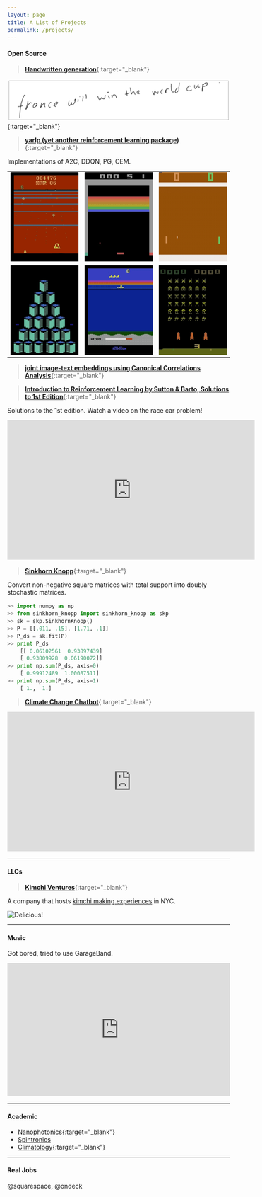 ```yaml
---
layout: page
title: A List of Projects
permalink: /projects/
---
```


#### Open Source

> [**Handwritten generation**](https://github.com/btaba/handwriting-generation){:target="_blank"}


![Correct Prediction for the 2018 World Cup!](/assets/article_images/projects/handwritten-gen.png){:target="_blank"}


> [**yarlp (yet another reinforcement learning package)**](https://github.com/btaba/yarlp){:target="_blank"}


Implementations of A2C, DDQN, PG, CEM.

||||
|---|---|---|
|![BeamRider](https://github.com/btaba/yarlp/raw/master/assets/atari10m/ddqn/beamrider.gif)|![Breakout](https://github.com/btaba/yarlp/raw/master/assets/atari10m/ddqn/breakout.gif)|![Pong](https://github.com/btaba/yarlp/raw/master/assets/atari10m/ddqn/pong.gif)|
|![QBert](https://github.com/btaba/yarlp/raw/master/assets/atari10m/ddqn/qbert.gif)|![Seaquest](https://github.com/btaba/yarlp/raw/master/assets/atari10m/ddqn/seaquest.gif)|![SpaceInvaders](https://github.com/btaba/yarlp/raw/master/assets/atari10m/ddqn/spaceinvaders.gif)|


> [**joint image-text embeddings using Canonical Correlations Analysis**](https://github.com/btaba/text-image-embedding){:target="_blank"}


> [**Introduction to Reinforcement Learning by Sutton & Barto, Solutions to 1st Edition**](https://github.com/btaba/intro-to-rl){:target="_blank"}


Solutions to the 1st edition. Watch a video on the race car problem!

<iframe width="560" height="315" src="https://www.youtube.com/embed/ZC1I8qa-ycE" frameborder="0" allowfullscreen></iframe>

<br>

> [**Sinkhorn Knopp**](https://github.com/btaba/sinkhorn_knopp){:target="_blank"}

Convert non-negative square matrices with total support into doubly stochastic matrices.


```python
>> import numpy as np
>> from sinkhorn_knopp import sinkhorn_knopp as skp
>> sk = skp.SinkhornKnopp()
>> P = [[.011, .15], [1.71, .1]]
>> P_ds = sk.fit(P)
>> print P_ds
    [[ 0.06102561  0.93897439]
    [ 0.93809928  0.06190072]]
>> print np.sum(P_ds, axis=0)
    [ 0.99912489  1.00087511]
>> print np.sum(P_ds, axis=1)
    [ 1.,  1.]
```

> [**Climate Change Chatbot**](https://github.com/innainu/climatechangebot){:target="_blank"}


<iframe width="560" height="315" src="https://www.youtube.com/embed/6_xskuYT0Ws" frameborder="0" allow="autoplay; encrypted-media" allowfullscreen></iframe>

---

#### LLCs


> [**Kimchi Ventures**](https://kimchiventures.com){:target="_blank"}

A company that hosts [kimchi making experiences](https://www.airbnb.com/experiences/216272) in NYC.

![Delicious!](https://static1.squarespace.com/static/5ae3edcefcf7fd2d87436ffc/5ae401b6d274cb3bcc106a4c/5ae401b6ed62fe3847c9d2c5/1524892087589/?format=1500w)

---

#### Music


Got bored, tried to use GarageBand.

<iframe width="100%" height="300" scrolling="no" frameborder="no" allow="autoplay" src="https://w.soundcloud.com/player/?url=https%3A//api.soundcloud.com/users/305949662&color=%2300aabb&auto_play=false&hide_related=false&show_comments=true&show_user=true&show_reposts=false&show_teaser=true&visual=true"></iframe>

---

#### Academic

- [Nanophotonics](http://www1.cuny.edu/mu/research/2014/01/22/c-surp-spotlight-baruch-tabanpour-city-college-of-new-york/){:target="_blank"}
- [Spintronics]()
- [Climatology](https://www.giss.nasa.gov/edu/nycri/research/nasagiss.html#2010){:target="_blank"}

---

#### Real Jobs

@squarespace, @ondeck
